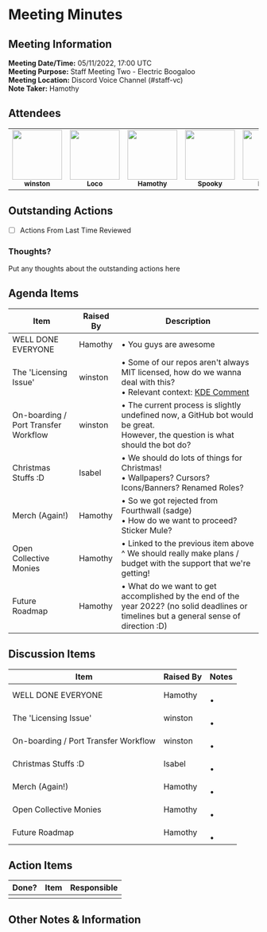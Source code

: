 # Meeting Minutes

## Meeting Information

**Meeting Date/Time:** 05/11/2022, 17:00 UTC  
**Meeting Purpose:** Staff Meeting Two - Electric Boogaloo  
**Meeting Location:** Discord Voice Channel (#staff-vc)  
**Note Taker:** Hamothy  

## Attendees

<table>
<tr>
    <td align="center"><a href="https://winston.sh/"><img src="https://avatars.githubusercontent.com/u/79978224?v=4?s=100" width="100px;" alt=""/><br /><sub><b>winston</b></sub></a><br /></td>
    <td align="center"><a href="https://github.com/andreasgrafen"><img src="https://avatars.githubusercontent.com/u/35840154?v=4" width="100px;" alt=""/><br /><sub><b>Loco</b></sub></a><br /></td>
    <td align="center"><a href="https://github.com/sgoudham"><img src="https://avatars.githubusercontent.com/u/58985301?v=4" width="100px;" alt=""/><br /><sub><b>Hamothy</b></sub></a><br /></td>
    <td align="center"><a href="https://github.com/ghostx31"><img src="https://avatars.githubusercontent.com/u/68803793?v=4" width="100px;" alt=""/><br /><sub><b>Spooky</b></sub></a><br /></td>
    <td align="center"><a href="https://github.com/isabelincorp"><img src="https://avatars.githubusercontent.com/u/114378481?v=4" width="100px;" alt=""/><br /><sub><b>Isabel</b></sub></a><br /></td>
</tr>
</table>

## Outstanding Actions

- [ ] Actions From Last Time Reviewed

### Thoughts?

Put any thoughts about the outstanding actions here

## Agenda Items

| Item                                 | Raised By | Description                                                                                                                                                                 |
|--------------------------------------|-----------|-----------------------------------------------------------------------------------------------------------------------------------------------------------------------------|
| WELL DONE EVERYONE                   | Hamothy   | • You guys are awesome                                                                                                                                                      |
| The 'Licensing Issue'                | winston   | • Some of our repos aren't always MIT licensed, how do we wanna deal with this? <br>• Relevant context: [KDE Comment](https://github.com/catppuccin/catppuccin/issues/1719) |
| On-boarding / Port Transfer Workflow | winston   | • The current process is slightly undefined now, a GitHub bot would be great. <br> However, the question is what should the bot do?                                         |
| Christmas Stuffs :D                  | Isabel    | • We should do lots of things for Christmas! <br>• Wallpapers? Cursors? Icons/Banners? Renamed Roles?                                                                       |
| Merch (Again!)                       | Hamothy   | • So we got rejected from Fourthwall (sadge) <br>• How do we want to proceed? Sticker Mule?                                                                                 |
| Open Collective Monies               | Hamothy   | • Linked to the previous item above ^ We should really make plans / budget with the support that we're getting!                                                             |
| Future Roadmap                       | Hamothy   | • What do we want to get accomplished by the end of the year 2022? (no solid deadlines or timelines but a general sense of direction :D)                                    |

## Discussion Items

| Item                                 | Raised By | Notes |
|--------------------------------------|-----------|-------|
| WELL DONE EVERYONE                   | Hamothy   | <br>• |
| The 'Licensing Issue'                | winston   | <br>• |
| On-boarding / Port Transfer Workflow | winston   | <br>• |
| Christmas Stuffs :D                  | Isabel    | <br>• |
| Merch (Again!)                       | Hamothy   | <br>• |
| Open Collective Monies               | Hamothy   | <br>• |
| Future Roadmap                       | Hamothy   | <br>• |

## Action Items

| Done? | Item | Responsible |
|-------|------|-------------|
|       |      |             |

## Other Notes & Information

